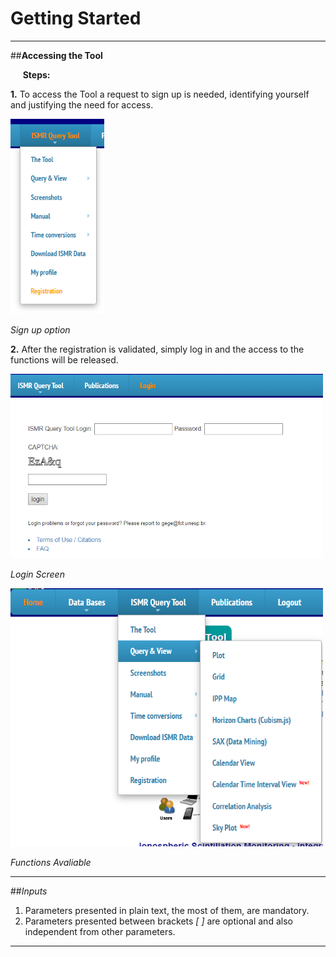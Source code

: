 # Getting Started

* * *

##**Accessing the Tool**

&nbsp;&nbsp;&nbsp;&nbsp; **Steps:**

 **1.** To access the Tool a request to sign up is needed, identifying yourself and justifying the need for access.

<img src = "./images/ex/localsignup.png" width="150">


*Sign up option*

 **2.** After the registration is validated, simply log in and the access to the functions will be released.


<img src="./images/ex/login.png" width="500">


*Login Screen*


<img src="./images/ex/functions.png" width="500">


*Functions Avaliable*

* * *

##*Inputs*
1. Parameters presented in plain text, the most of them, are mandatory.
1. Parameters presented between brackets *[ ]* are optional and also independent from other parameters.

* * *